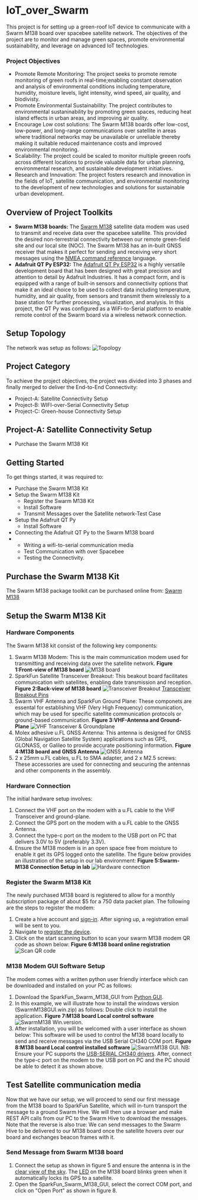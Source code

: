 # IoT_over_Swarm
This project is for setting up a green-roof IoT device to communicate with a Swarm M138 board over spacebee satellite network.
The objectives of the project are to monitor and manage green spaces, promote environmental sustainability, and leverage on advanced IoT technologies.
### Project Objectives
* Promote Remote Monitoring: The project seeks to promote remote monitoring of green roofs in real-time;enabling constant observation and analysis of environmental conditions including temperature, humidity, moisture levels, light intensity, wind speed,  air quality, and biodivisty.
* Promote Environmental Sustainability: The project contributes to environmental sustaninability by promoting green spaces, reducing heat island effects in urban areas, and improving air quality.
* Encourage Low cost solutions: The Swarm M138 boards offer low-cost, low-power, and long-range communications over satellite in areas where traditional networks may be unavailable or unreliable thereby making it suitable reduced maintenance costs and improved environmental monitoring.
* Scalability: The project could be scaled to monitor multiple greeen roofs across different locations to provide valuable data for urban planning, environmental research, and sustainable development initiatives.
* Research and Innovation: The project fosters research and innovation in the fields of IoT, satellite communication, and environmental monitoring to the development of new technologies and solutions for sustainable urban development.
## Overview of Project Toolkits
* **Swarm M138 boards:**
The [Swarm M138](https://www.sparkfun.com/products/21287?_gl=1*1bzkibh*_ga*NDQ4NTc5Mzc2LjE3MDI5MzgxOTY.*_ga_T369JS7J9N*MTcwNzcxMjIzNS4yMi4wLjE3MDc3MTIyMzUuNjAuMC4w&_ga=2.204509072.142982747.1707712239-448579376.1702938196) satellite data modem was used to transmit and receive data over the spacebee satellite. This provided the desired non-terrestrial connectivity between our remote green-field site and our local site (NOC).
The Swarm M138 has an in-built GNSS receiver that makes it perfect for sending and receiving very short messages using the [NMEA command reference](https://www.sparkfun.com/datasheets/GPS/NMEA%20Reference%20Manual-Rev2.1-Dec07.pdf) language.
* **Adafruit QT Py ESP32:**
The [Adafruit QT Py ESP32](https://www.adafruit.com/product/5395#description) is a highly versatile development board that has been designed with great precision and attention to detail by Adafruit Industries.
It has a compact form, and is equipped with a range of built-in sensors and connectivity options that make it an ideal choice to be used to collect data including temperature, humidity, and air quality, from sensors and transmit them wirelessly to a base station for further processing, visualization, and analysis. In this project, the QT Py was configured as a WiFi-to-Serial platform to enable remote control of the Swarm board via a wireless network connection.
## Setup Topology
The network was setup as follows:
![Topology](https://github.com/OUSmartInfrastructure/IoT_over_Swarm/blob/main/Network%20Topology%20updated2.png)

## Project Category
To achieve the project objectives, the project was divided into 3 phases and finally merged to deliver the End-to-End Connectivity:
* Project-A: Satellite Connectivity Setup
* Project-B: WIFI-over-Serial Connectivity Setup
* Project-C: Green-house Connectivity Setup
## Project-A: Satellite Connectivity Setup
* Purchase the Swarm M138 Kit
## Getting Started
To get things started, it was required to:
* Purchase the Swarm M138 Kit
* Setup the Swarm M138 Kit
  * Register the Swarm M138 Kit
  * Install Software
  * Transmit Messages over the Satellite network-Test Case
* Setup the Adafruit QT Py
  * Install Software
* Connecting the Adafruit QT Py to the Swarm M138 board
* * Writing a wifi-to-serial communication media
  * Test Communication with over Spacebee
  * Testing the Connectivity.
## Purchase the Swarm M138 Kit
The Swarm M138 package toolkit can be purchased online from:
[Swarm M138](https://www.sparkfun.com/products/21287?_gl=1*1bzkibh*_ga*NDQ4NTc5Mzc2LjE3MDI5MzgxOTY.*_ga_T369JS7J9N*MTcwNzcxMjIzNS4yMi4wLjE3MDc3MTIyMzUuNjAuMC4w&_ga=2.204509072.142982747.1707712239-448579376.1702938196)
## Setup the Swarm M138 Kit
### Hardware Components
The Swarm M138 kit consist of the following key components:
1. Swarm M138 Modem: This is the main communication modem used for transmitting and receiving data over the satellite network.
   __Figure 1:Front-view of M138 board__
   ![M138 board](https://github.com/OUSmartInfrastructure/IoT_over_Swarm/blob/main/M138.png)
2. SparkFun Satellite Transceiver Breakout: This beakout board facilitates communication with satellites, enabling date transmission and reception.
   __Figure 2:Back-view of M138 board__
   ![Transceiver Breakout](https://github.com/OUSmartInfrastructure/IoT_over_Swarm/blob/main/breakoutpins.png)
   [Transceiver Breakout Pins](https://learn.sparkfun.com/tutorials/sparkfun-satellite-transceiver-kit---swarm-m138-hookup-guide#breakout-pins)
3. Swarm VHF Antenna and SparkFun Ground Plane: These componets are essental for establishing VHF (Very High Frequency) communication, which may be used for specific satellite communication protocols or ground-based communication.
   __Figure 3:VHF-Antenna and Ground-Plane__
   ![VHF Transceiver & Groundplane](https://github.com/OUSmartInfrastructure/IoT_over_Swarm/blob/main/VHF%20Antenna%2BGroundplane.jpg)
4. Molex adhesive u.FL GNSS Antenna: This antenna is designed for GNSS (Global Navigation Satellite System) applications such as GPS, GLONASS, or Galileo to provide accurate positioning information.
   __Figure 4:M138 board and GNSS Antenna__
   ![GNSS Antenna](https://github.com/OUSmartInfrastructure/IoT_over_Swarm/blob/main/GNSS%20Antenna.jpg)
5. 2 x 25mm u.FL cables, u.FL to SMA adapter, and 2 x M2.5 screws: These accessories are used for connecting and seucuring the antennas and other components in the assembly.
### Hardware Connection
The initial hardware setup involves:
1. Connect the VHF port on the modem with a u.FL cable to the VHF Transceiver and ground-plane.
2. Connect the GPS port on the modem with a u.FL cable to the GNSS Antenna.
3. Connect the type-c port on the modem to the USB port on PC that delivers 3.0V to 5V (preferably 3.3V).
4. Ensure the M138 modem is in an open space free from moisture to enable it get its GPS logged onto the satellite.
The figure below provides an illustration of the setup in our lab environment:
 __Figure 5:Swarm-M138 Connection Setup in lab__
   ![Hardware connection](https://github.com/OUSmartInfrastructure/IoT_over_Swarm/blob/main/Hardware%20connection%20setup.jpg)
### Register the Swarm M138 Kit
The newly purchased M138 board is registered to allow for a monthly subscription package of about $5 for a 750 data packet plan.
The following are the steps to register the modem:
1. Create a hive account and [sign-in](https://bumblebee.hive.swarm.space/hive/ui/sign-up). After signing up, a registration email will be sent to you.
2. Navigate to [register the device](https://bumblebee.hive.swarm.space/registerDevice).
3. Click on the start scanning button to scan your swarm M138 modem QR code as shown below:
    __Figure 6:M138 board online registration__
   ![Scan QR code](https://github.com/OUSmartInfrastructure/IoT_over_Swarm/blob/main/Scanning%20Modem%20to%20register.png)
### M138 Modem GUI Software Setup
The modem comes with a written python user friendly interface which can be downloaded and installed on your PC as follows:
1. Download the SparkFun_Swarm_M138_GUI from [Python GUI](https://github.com/sparkfun/SparkFun_Swarm_M138_GUI/releases).
2. In this example, we will illustrate how to install the windows version (SwarmM138GUI.win.zip) as follows: Double click to install the application.
   __Figure 7:M138 board Local control software__
   ![SwarmM138 Win.version](https://github.com/OUSmartInfrastructure/IoT_over_Swarm/blob/main/SwarmM138GUI.win.exe.jpg).
4. After installation, you will be welcomed with a user interface as shown below: This software will be used to control the M138 board locally to send and receive messages via the USB Serial CH340 COM port.
    __Figure 8:M138 board Local control installed software__
   ![SwarmM138 GUI](https://github.com/OUSmartInfrastructure/IoT_over_Swarm/blob/main/M138_User_interface_GUI.png).
NB: Ensure your PC supports the [USB-SERIAL CH340 drivers](https://learn.sparkfun.com/tutorials/how-to-install-ch340-drivers).
After, connect the type-c port on the modem to the USB port on PC and the PC should be able to detect it as shown above.
## Test Satellite communication media
Now that we have our setup, we will proceed to send our first message from the M138 board to SparkFun Satellite, which will in-turn transport the message to a ground Swarm Hive. We will then use a browser and make REST API calls from our PC to the Swarm Hive to download the messages. Note that the reverse is also true: We can send messages to the Swarm Hive to be delivered to our M138 board once the satellite hovers over our board and exchanges beacon frames with it.

### Send Message from Swarm M138 board
1. Connect the setup as shown in figure 5 and ensure the antenna is in the [clear view of the sky](https://learn.sparkfun.com/tutorials/sparkfun-satellite-transceiver-kit---swarm-m138-hookup-guide#overview-of-the-swarm-network). The [LED](https://learn.sparkfun.com/tutorials/sparkfun-satellite-transceiver-kit---swarm-m138-hookup-guide#hardware-hookup---usb) on the M138 board blinks green when it automatically locks its GPS to a satellite.
2. Open the SparkFun_Swarm_M138_GUI, select the correct COM port, and click on "Open Port" as shown in figure 8.
